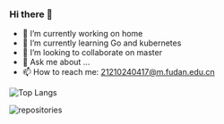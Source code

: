 ### Hi there 👋

<!--
**CSberlin/CSberlin** is a ✨ _special_ ✨ repository because its `README.md` (this file) appears on your GitHub profile.

Here are some ideas to get you started:
-->
- 🔭 I’m currently working on home
- 🌱 I’m currently learning Go and kubernetes
- 👯 I’m looking to collaborate on master
- 💬 Ask me about ...
- 📫 How to reach me: 21210240417@m.fudan.edu.cn


<!-- 更多置顶
[![Readme Card](https://github-readme-stats.vercel.app/api/pin/?username=CSberlin&show_owner=true&repo=DeFRCN-mindspore)](https://github.com/CSberlin/DeFRCN-mindspore)
-->

<!-- 擅长语言 -->
![Top Langs](https://github-readme-stats.vercel.app/api/top-langs/?username=CSberlin&layout=compact&theme=dracula)

<!-- 提交面板 -->
![repositories]("https://github-readme-stats.vercel.app/api?username=CSberlin&show_icons=true&hide_border=true&count_private=true&theme=dracula")
